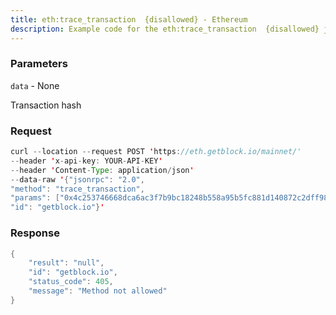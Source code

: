 ```yaml
---
title: eth:trace_transaction  {disallowed} - Ethereum
description: Example code for the eth:trace_transaction  {disallowed} json-rpc method. Сomplete guide on how to use eth:trace_transaction  {disallowed} json-rpc in GetBlock.io Web3 documentation.
---
```


### Parameters


`data` - None

Transaction hash

### Request

``` java
curl --location --request POST 'https://eth.getblock.io/mainnet/' 
--header 'x-api-key: YOUR-API-KEY' 
--header 'Content-Type: application/json' 
--data-raw '{"jsonrpc": "2.0",
"method": "trace_transaction",
"params": ["0x4c253746668dca6ac3f7b9bc18248b558a95b5fc881d140872c2dff984d344a7"],
"id": "getblock.io"}'
```

###  Response

``` java
{
    "result": "null",
    "id": "getblock.io",
    "status_code": 405,
    "message": "Method not allowed"
}
```

